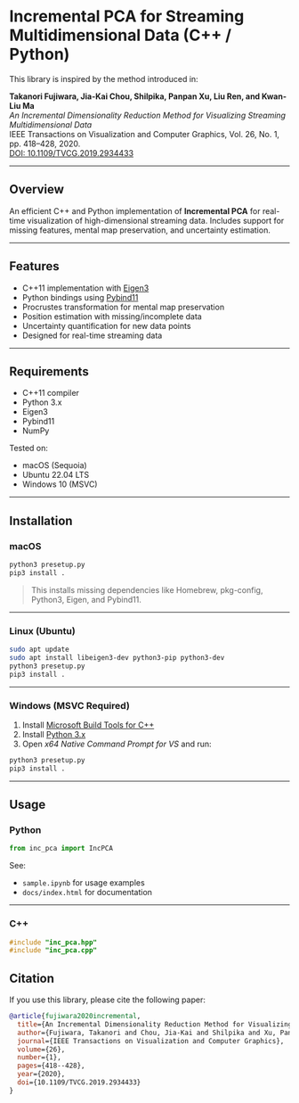 # Incremental PCA for Streaming Multidimensional Data (C++ / Python)

This library is inspired by the method introduced in:

**Takanori Fujiwara, Jia-Kai Chou, Shilpika, Panpan Xu, Liu Ren, and Kwan-Liu Ma**  
*An Incremental Dimensionality Reduction Method for Visualizing Streaming Multidimensional Data*  
IEEE Transactions on Visualization and Computer Graphics, Vol. 26, No. 1, pp. 418–428, 2020.  
[DOI: 10.1109/TVCG.2019.2934433](https://doi.org/10.1109/TVCG.2019.2934433)

---

## Overview

An efficient C++ and Python implementation of **Incremental PCA** for real-time visualization of high-dimensional streaming data. Includes support for missing features, mental map preservation, and uncertainty estimation.

---

## Features

- C++11 implementation with [Eigen3](https://eigen.tuxfamily.org/)
- Python bindings using [Pybind11](https://github.com/pybind/pybind11)
- Procrustes transformation for mental map preservation
- Position estimation with missing/incomplete data
- Uncertainty quantification for new data points
- Designed for real-time streaming data

---

## Requirements

- C++11 compiler
- Python 3.x
- Eigen3
- Pybind11
- NumPy

Tested on:
- macOS (Sequoia)
- Ubuntu 22.04 LTS
- Windows 10 (MSVC)

---

## Installation

### macOS

```bash
python3 presetup.py
pip3 install .
```

> This installs missing dependencies like Homebrew, pkg-config, Python3, Eigen, and Pybind11.

---

### Linux (Ubuntu)

```bash
sudo apt update
sudo apt install libeigen3-dev python3-pip python3-dev
python3 presetup.py
pip3 install .
```

---

### Windows (MSVC Required)

1. Install [Microsoft Build Tools for C++](https://visualstudio.microsoft.com/downloads/?q=build+tools)
2. Install [Python 3.x](https://www.python.org/downloads/windows/)
3. Open *x64 Native Command Prompt for VS* and run:

```bash
python3 presetup.py
pip3 install .
```

---

## Usage

### Python

```python
from inc_pca import IncPCA
```

See:

- `sample.ipynb` for usage examples
- `docs/index.html` for documentation

---

### C++

```cpp
#include "inc_pca.hpp"
#include "inc_pca.cpp"
```


## Citation

If you use this library, please cite the following paper:

```bibtex
@article{fujiwara2020incremental,
  title={An Incremental Dimensionality Reduction Method for Visualizing Streaming Multidimensional Data},
  author={Fujiwara, Takanori and Chou, Jia-Kai and Shilpika and Xu, Panpan and Ren, Liu and Ma, Kwan-Liu},
  journal={IEEE Transactions on Visualization and Computer Graphics},
  volume={26},
  number={1},
  pages={418--428},
  year={2020},
  doi={10.1109/TVCG.2019.2934433}
}
```

